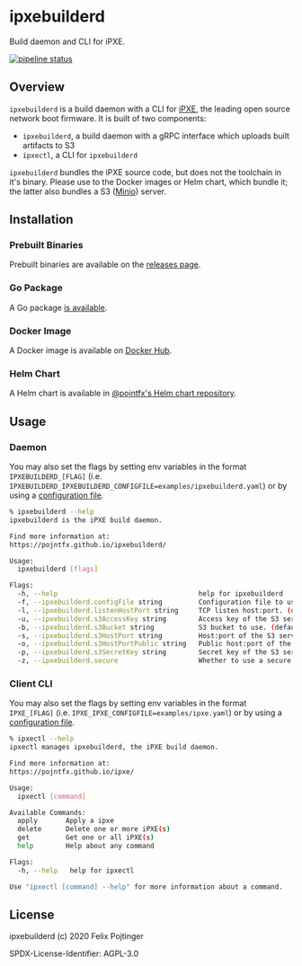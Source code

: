 # ipxebuilderd

Build daemon and CLI for iPXE.

[![pipeline status](https://gitlab.com/pojntfx/ipxebuilderd/badges/master/pipeline.svg)](https://gitlab.com/pojntfx/ipxebuilderd/commits/master)

## Overview

`ipxebuilderd` is a build daemon with a CLI for [iPXE](https://ipxe.org), the leading open source network boot firmware. It is built of two components:

- `ipxebuilderd`, a build daemon with a gRPC interface which uploads built artifacts to S3
- `ipxectl`, a CLI for `ipxebuilderd`

`ipxebuilderd` bundles the iPXE source code, but does not the toolchain in it's binary. Please use to the Docker images or Helm chart, which bundle it; the latter also bundles a S3 ([Minio](https://min.io)) server.

## Installation

### Prebuilt Binaries

Prebuilt binaries are available on the [releases page](https://github.com/pojntfx/ipxebuilderd/releases/latest).

### Go Package

A Go package [is available](https://pkg.go.dev/github.com/pojntfx/ipxebuilderd).

### Docker Image

A Docker image is available on [Docker Hub](https://hub.docker.com/r/pojntfx/ipxebuilderd).

### Helm Chart

A Helm chart is available in [@pojntfx's Helm chart repository](https://pojntfx.github.io/charts/).

## Usage

### Daemon

You may also set the flags by setting env variables in the format `IPXEBUILDERD_[FLAG]` (i.e. `IPXEBUILDERD_IPXEBUILDERD_CONFIGFILE=examples/ipxebuilderd.yaml`) or by using a [configuration file](examples/ipxebuilderd.yaml).

```bash
% ipxebuilderd --help
ipxebuilderd is the iPXE build daemon.

Find more information at:
https://pojntfx.github.io/ipxebuilderd/

Usage:
  ipxebuilderd [flags]

Flags:
  -h, --help                                   help for ipxebuilderd
  -f, --ipxebuilderd.configFile string         Configuration file to use.
  -l, --ipxebuilderd.listenHostPort string     TCP listen host:port. (default "0.0.0.0:1440")
  -u, --ipxebuilderd.s3AccessKey string        Access key of the S3 server to connect to. (default "ipxebuilderUser")
  -b, --ipxebuilderd.s3Bucket string           S3 bucket to use. (default "ipxebuilderd")
  -s, --ipxebuilderd.s3HostPort string         Host:port of the S3 server to connect to. (default "minio.ipxebuilderd.felix.pojtinger.com")
  -o, --ipxebuilderd.s3HostPortPublic string   Public host:port of the S3 server (will be used in shared links). (default "minio.ipxebuilderd.felix.pojtinger.com")
  -p, --ipxebuilderd.s3SecretKey string        Secret key of the S3 server to connect to. (default "ipxebuilderdPass")
  -z, --ipxebuilderd.secure                    Whether to use a secure connection to S3.
```

### Client CLI

You may also set the flags by setting env variables in the format `IPXE_[FLAG]` (i.e. `IPXE_IPXE_CONFIGFILE=examples/ipxe.yaml`) or by using a [configuration file](examples/ipxe.yaml).

```bash
% ipxectl --help
ipxectl manages ipxebuilderd, the iPXE build daemon.

Find more information at:
https://pojntfx.github.io/ipxe/

Usage:
  ipxectl [command]

Available Commands:
  apply       Apply a ipxe
  delete      Delete one or more iPXE(s)
  get         Get one or all iPXE(s)
  help        Help about any command

Flags:
  -h, --help   help for ipxectl

Use "ipxectl [command] --help" for more information about a command.
```

## License

ipxebuilderd (c) 2020 Felix Pojtinger

SPDX-License-Identifier: AGPL-3.0
